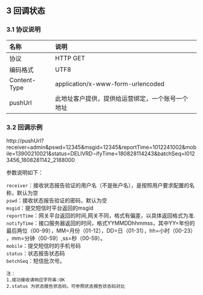 ## 3 回调状态

### 3.1 协议说明

|名称|说明|
|:---|:---|
|协议|HTTP GET|
|编码格式|UTF8|
|Content-Type|application/x-www-form-urlencoded|
|pushUrl|此地址客户提供，提供给运营绑定，一个账号一个地址|

### 3.2 回调示例


http://pushUrl?receiver=admin&pswd=12345&msgid=12345&reportTime=1012241002&mobile=13900210021&status=DELIVRD¬ifyTime=180828114243&batchSeq=I0123456_1808281142_2188000


参数说明如下：

`receiver`：接收状态报告验证的用户名（不是账户名），是按照用户要求配置的名称，默认为空<br/>
`pswd`：接收状态报告验证的密码，默认为空<br/>
`msgid`：提交短信时平台返回的msgid<br/>
`reportTime`：网关平台返回的时间,网关不同，格式有偏差，以具体返回格式为准.<br/>
`notifyTime`：接口服务器返回的时间，格式YYMMDDhhmmss，其中YY=年份的最后两位（00-99），MM=月份（01-12），DD=日（01-31），hh=小时（00-23）<br/>，mm=分钟（00-59）,ss=秒（00-59）。<br/>
`mobile`：提交短信时的手机号码<br/>
`status`：状态报告状态码<br/>
`betchSeq`：短信批次号。<br/>



```
注：
1.成功接收请响应字符串:OK
2.status 为状态报告状态码，可参照状态报告状态码对比
```
